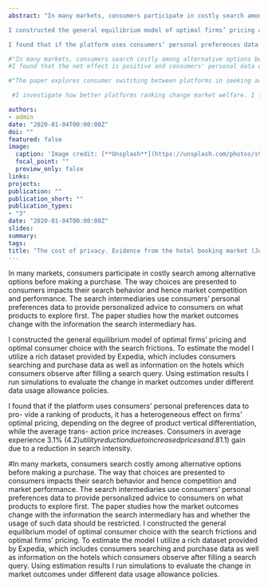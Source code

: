 ```yaml
---
abstract: "In many markets, consumers participate in costly search among alternative options before making a purchase. The way choices are presented to consumers impacts their search behavior and hence market competition and performance. The search intermediaries use consumers’ personal preferences data to provide personalized advice to consumers on what products to explore first. The paper studies how the market outcomes change with the information the search intermediary has.

I constructed the general equilibrium model of optimal firms’ pricing and optimal consumer choice with the search frictions. To estimate the model I utilize a rich dataset provided by Expedia, which includes consumers searching and purchase data as well as information on the hotels which consumers observe after filling a search query. Using estimation results I run simulations to evaluate the change in market outcomes under different data usage allowance policies.

I found that if the platform uses consumers’ personal preferences data to pro- vide a ranking of products, it has a heterogeneous effect on firms’ optimal pricing, depending on the degree of product vertical differentiation, while the average trans- action price increases. Consumers in average experience 3.1% ($4.2) utility reduction due to increased prices and .8% ($1.1) gain due to a reduction in search intensity."

#"In many markets, consumers search costly among alternative options before making a purchase. The way that choices are presented to consumers impacts their search behavior and hence competition and market performance. The search intermediaries use consumers’ personal preferences data to provide personalized advice to consumers on what products to explore first. The paper studies how the market outcomes change with the information the search intermediary has and whether the usage of such data should be restricted. I constructed the general equilibrium model of optimal consumer choice with the search frictions and optimal firms’ pricing. To estimate the model I utilize a rich dataset provided by Expedia, which includes consumers searching and purchase data as well as information on the hotels which consumers observe after filling a search query. Using estimation results I run simulations to evaluate the change in market outcomes under different data usage allowance policies."
#I found that the net effect is positive and consumers' personal data usage restrictions are harmful to consumers and the whole economy.

#"The paper explores consumer switching between platforms in seeking access to the content provided by the platforms. The platforms manage consumer switching by providing access to the exclusive content not available on other platforms. The steering has a long-term effect, making consumers to stay on the new platform, even if they no longer have access to this exclusive content. Using rich and unique panel data from an internet service provider, I estimate the mechanism described above."

 #I investigate how better platforms ranking change market welfare. I found that the restrictions for platforms on the usage of consumers' personal data to provide better product ranking are harmful to consumers and the whole economy. That is due to two effects. On the one hand, better product ranking, based on the consumer’s personal preferences helps consumers easier and faster search products. Hence, consumers visit fewer firms, which increases consumer welfare by reducing search expenditures. But on the other hand, the reduction in the consumers’ search intensity provides higher market power to firms because consumers explore fewer products. This leads to higher prices and decreases consumers' welfare. I found that the net effect is positive and consumers' personal data usage restrictions are harmful to consumers and the whole economy.

authors:
- admin
date: "2020-01-04T00:00:00Z"
doi: ""
featured: false
image:
  caption: 'Image credit: [**Unsplash**](https://unsplash.com/photos/s9CC2SKySJM)'
  focal_point: ""
  preview_only: false
links:
projects:
publication: ""
publication_short: ""
publication_types:
- "3"
date: "2020-01-04T00:00:00Z"
slides:
summary:
tags:
title: "The cost of privacy. Evidence from the hotel booking market (Job Market Paper)"
---
```

In many markets, consumers participate in costly search among alternative options before making a purchase. The way choices are presented to consumers impacts their search behavior and hence market competition and performance. The search intermediaries use consumers’ personal preferences data to provide personalized advice to consumers on what products to explore first. The paper studies how the market outcomes change with the information the search intermediary has.

I constructed the general equilibrium model of optimal firms’ pricing and optimal consumer choice with the search frictions. To estimate the model I utilize a rich dataset provided by Expedia, which includes consumers searching and purchase data as well as information on the hotels which consumers observe after filling a search query. Using estimation results I run simulations to evaluate the change in market outcomes under different data usage allowance policies.

I found that if the platform uses consumers’ personal preferences data to pro- vide a ranking of products, it has a heterogeneous effect on firms’ optimal pricing, depending on the degree of product vertical differentiation, while the average trans- action price increases. Consumers in average experience 3.1% ($4.2) utility reduction due to increased prices and .8% ($1.1) gain due to a reduction in search intensity.

#In many markets, consumers search costly among alternative options before making a purchase. The way that choices are presented to consumers impacts their search behavior and hence competition and market performance. The search intermediaries use consumers’ personal preferences data to provide personalized advice to consumers on what products to explore first. The paper studies how the market outcomes change with the information the search intermediary has and whether the usage of such data should be restricted. I constructed the general equilibrium model of optimal consumer choice with the search frictions and optimal firms’ pricing. To estimate the model I utilize a rich dataset provided by Expedia, which includes consumers searching and purchase data as well as information on the hotels which consumers observe after filling a search query. Using estimation results I run simulations to evaluate the change in market outcomes under different data usage allowance policies.
